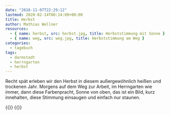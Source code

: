 ```yaml
---
date: "2018-11-07T22:29:12"
lastmod: 2020-02-14T00:14:09+00:00
title: Herbst
author: Mathias Wellner
resources:
  - { name: herbst, src: herbst.jpg, title: Herbststimmung mit Sonne }
  - { name: weg, src: weg.jpg, title: Herbststimmung am Weg }
categories:
  - tagebuch
tags:
  - darmstadt
  - herrngarten
  - herbst
---
```

Recht spät erleben wir den Herbst in diesem außergewöhnlich heißen und trockenen Jahr. Morgens auf dem Weg zur Arbeit, im Herrngarten wie immer, dann diese Farbenpracht, Sonne von oben, das ist ein Bild, kurz innehalten, diese Stimmung einsaugen und einfach nur staunen. 
<!--more-->

{{<responsive-image name="herbst">}}
{{<responsive-image name="weg">}}
